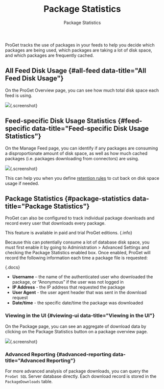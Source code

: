 ﻿---
title: Package Statistics
subtitle: Package Statistics
sequence: 300
keywords: BuildMaster, manual
---

ProGet tracks the use of packages in your feeds to help you decide which packages are being used, which packages are taking a lot of disk space, and which packages are frequently cached.

## All Feed Disk Usage  {#all-feed data-title="All Feed Disk Usage"}

On the ProGet Overview page, you can see how much total disk space each feed is using.

![](/resources/documentation/proget/feed-disk.png){.screenshot}

## Feed-specific Disk Usage Statistics  {#feed-specific data-title="Feed-specific Disk Usage Statistics"}

On the Manage Feed page, you can identify if any packages are consuming a disproportionate amount of disk space, as well as how much cached packages (i.e. packages downloading from connectors) are using.


![](/resources/documentation/proget/package-usage.png){.screenshot}

This can help you when you define [retention rules](/support/documentation/proget/administration/retention-rules) to cut back on disk space usage if needed.


## Package Statistics  {#package-statistics data-title="Package Statistics"}

ProGet can also be configured to track individual package downloads and record every user that downloads every package.

This feature is available in paid and trial ProGet editions. {.info}

Because this can potentially consume a lot of database disk space, you must first enable it by going to Administration > Advanced Settings and checking the Package Statistics enabled box. Once enabled, ProGet will record the following information each time a package file is requested:

{.docs}
- **Username** – the name of the authenticated user who downloaded the package, or “Anonymous” if the user was not logged in
- **IP Address** - the IP address that requested the package
- **User Agent** - the user agent header that was sent in the download request
- **Date/time** - the specific date/time the package was downloaded

### Viewing in the UI  {#viewing-ui data-title="Viewing in the UI"}

On the Package page, you can see an aggregate of download data by clicking on the Package Statistics button on a package overview page.

![](/resources/documentation/proget/package-statistics.png){.screenshot}

### Advanced Reporting  {#advanced-reporting data-title="Advanced Reporting"}

For more advanced analysis of package downloads, you can query the `ProGet SQL` Server database directly. Each download record is stored in the `PackageDownloads` table.
